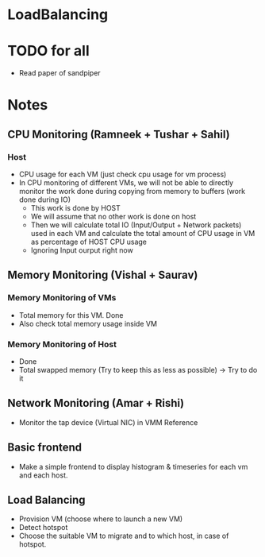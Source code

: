 # LoadBalancing

# TODO for all
- Read paper of sandpiper


# Notes
## CPU Monitoring (Ramneek + Tushar + Sahil)
### Host
- CPU usage for each VM (just check cpu usage for vm process)
- In CPU monitoring of different VMs, we will not be able to directly monitor the work done during copying from memory to buffers (work done during IO)
    - This work is done by HOST
    - We will assume that no other work is done on host
    - Then we will calculate total IO (Input/Output + Network packets) used in each VM and calculate the total amount of CPU usage in VM as percentage of HOST CPU usage
    - Ignoring Input ourput right now

## Memory Monitoring (Vishal + Saurav)
### Memory Monitoring of VMs
- Total memory for this VM. Done
- Also check total memory usage inside VM

### Memory Monitoring of Host
- Done
- Total swapped memory (Try to keep this as less as possible) -> Try to do it

## Network Monitoring (Amar + Rishi)
- Monitor the tap device (Virtual NIC) in VMM Reference


## Basic frontend
- Make a simple frontend to display histogram & timeseries for each vm and each host.  

## Load Balancing
- Provision VM (choose where to launch a new VM)
- Detect hotspot
- Choose the suitable VM to migrate and to which host, in case of hotspot. 





